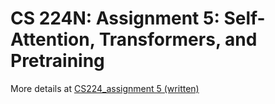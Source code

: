 # CS 224N: Assignment 5: Self-Attention, Transformers, and Pretraining

More details at [CS224_assignment 5 (written)](https://chain-scraper-d1e.notion.site/CS224_assignment-5-written-0266a656321944f5b36d3fffbaa6c4bb?pvs=4)
